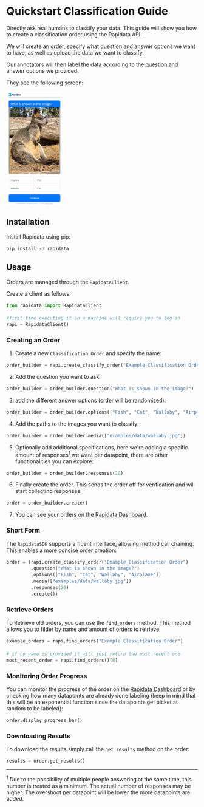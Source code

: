 # Quickstart Classification Guide

Directly ask real humans to classify your data. This guide will show you how to create a classification order using the Rapidata API.

We will create an order, specify what question and answer options we want to have, as well as upload the data we want to classify.

Our annotators will then label the data according to the question and answer options we provided.

They see the following screen:

<img src="./media/order-types/classify-screen.png"  height="300" alt="Description">

## Installation

Install Rapidata using pip:

```
pip install -U rapidata
```


## Usage

Orders are managed through the `RapidataClient`.

Create a client as follows:

```py
from rapidata import RapidataClient

#first time executing it on a machine will require you to log in
rapi = RapidataClient()
```
### Creating an Order

1. Create a new `Classification Order` and specify the name:

```py
order_builder = rapi.create_classify_order("Example Classification Order")
```

2. Add the question you want to ask.

```py
order_builder = order_builder.question("What is shown in the image?")
```

3. add the different answer options (order will be randomized):

```py
order_builder = order_builder.options(["Fish", "Cat", "Wallaby", "Airplane"])
```

4. Add the paths to the images you want to classify:

```py
order_builder = order_builder.media(["examples/data/wallaby.jpg"])
```

5. Optionally add additional specifications, here we're adding a specific amount of responses<sup>1</sup> we want per datapoint, there are other functionalities you can explore:

```py
order_builder = order_builder.responses(20)
```

6. Finally create the order. This sends the order off for verification and will start collecting responses.

```py
order = order_builder.create()
```

7. You can see your orders on the [Rapidata Dashboard](https://app.rapidata.ai/dashboard/orders).


### Short Form

The `RapidataSDK` supports a fluent interface, allowing method call chaining. This enables a more concise order creation:

```py
order = (rapi.create_classify_order("Example Classification Order")
         .question("What is shown in the image?")
         .options(["Fish", "Cat", "Wallaby", "Airplane"])
         .media(["examples/data/wallaby.jpg"])
         .responses(20)
         .create())
```

### Retrieve Orders

To Retrieve old orders, you can use the `find_orders` method. This method allows you to filder by name and amount of orders to retrieve:

```py
example_orders = rapi.find_orders("Example Classification Order")

# if no name is provided it will just return the most recent one
most_recent_order = rapi.find_orders()[0]
```

### Monitoring Order Progress

You can monitor the progress of the order on the [Rapidata Dashboard](https://app.rapidata.ai/dashboard/orders) or by checking how many datapoints are already done labeling (keep in mind that this will be an exponential function since the datapoints get picket at random to be labeled):

```py
order.display_progress_bar()
```

### Downloading Results

To download the results simply call the `get_results` method on the order:

```py
results = order.get_results()
```
---

<sup>1</sup> Due to the possibility of multiple people answering at the same time, this number is treated as a minimum. The actual number of responses may be higher. The overshoot per datapoint will be lower the more datapoints are added.
